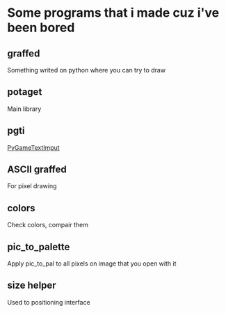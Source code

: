 # Some programs that i made cuz i've been bored

## graffed

 Something writed on python where you can try to draw

## potaget

 Main library

## pgti

 [PyGameTextImput](https://github.com/Nearoo/pygame-text-input)

## ASCII graffed

 For pixel drawing

## colors

 Check colors, compair them

## pic_to_palette

 Apply pic_to_pal to all pixels on image that you open with it

## size helper

 Used to positioning interface
